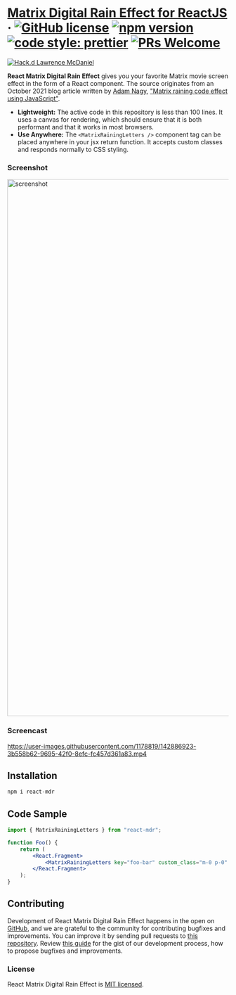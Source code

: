 # [Matrix Digital Rain Effect for ReactJS](https://www.npmjs.com/package/react-mdr) &middot; [![GitHub license](https://img.shields.io/badge/license-MIT-blue.svg)](https://github.com/facebook/react/blob/main/LICENSE) [![npm version](https://img.shields.io/npm/v/react-mdr.svg?style=flat)](https://www.npmjs.com/package/react-mdr) [![code style: prettier](https://img.shields.io/badge/code_style-prettier-ff69b4.svg?style=flat-square)](https://github.com/prettier/prettier) [![PRs Welcome](https://img.shields.io/badge/PRs-welcome-brightgreen.svg)](https://github.com/lpm0073/react-mdr/pulls)

[![Hack.d Lawrence McDaniel](https://img.shields.io/badge/hack.d-Lawrence%20McDaniel-orange.svg)](https://lawrencemcdaniel.com)

**React Matrix Digital Rain Effect** gives you your favorite Matrix movie screen effect in the form of a React component. The source originates from an October 2021 blog article written by [Adam Nagy](https://www.youtube.com/c/JavascriptAcademyOfficial), ["Matrix raining code effect using JavaScript"](https://dev.to/javascriptacademy/matrix-raining-code-effect-using-javascript-4hep).

-   **Lightweight:** The active code in this repository is less than 100 lines. It uses a canvas for rendering, which should ensure that it is both performant and that it works in most browsers.
-   **Use Anywhere:** The `<MatrixRainingLetters />` component tag can be placed anywhere in your jsx return function. It accepts custom classes and responds normally to CSS styling.

### Screenshot
<img width="1221" alt="screenshot" src="https://user-images.githubusercontent.com/1178819/143112334-85cfd56c-cbb5-4302-ae90-1e4f7da82316.png">

### Screencast

https://user-images.githubusercontent.com/1178819/142886923-3b558b62-9695-42f0-8efc-fc457d361a83.mp4

## Installation

```bash
npm i react-mdr
```

## Code Sample

```jsx
import { MatrixRainingLetters } from "react-mdr";

function Foo() {
    return (
        <React.Fragment>
            <MatrixRainingLetters key="foo-bar" custom_class="m-0 p-0" />
        </React.Fragment>
    );
}
```

## Contributing

Development of React Matrix Digital Rain Effect happens in the open on [GitHub](https://github.com/lpm0073/react-mdr/), and we are grateful to the community for contributing bugfixes and improvements. You can improve it by sending pull requests to [this repository](https://github.com/lpm0073/react-mdr/). Review [this guide](./CONTRIBUTE.md) for the gist of our development process, how to propose bugfixes and improvements.

### License

React Matrix Digital Rain Effect is [MIT licensed](./LICENSE).
